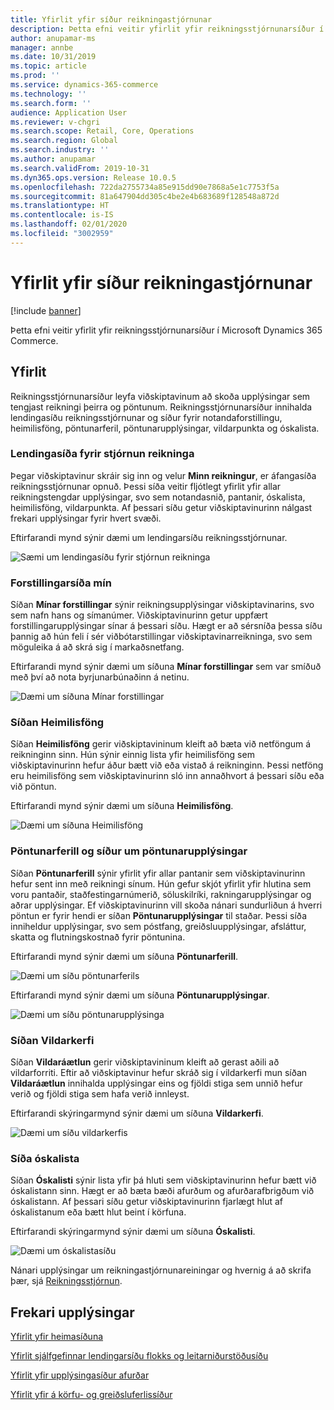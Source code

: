```yaml
---
title: Yfirlit yfir síður reikningastjórnunar
description: Þetta efni veitir yfirlit yfir reikningsstjórnunarsíður í Microsoft Dynamics 365 Commerce.
author: anupamar-ms
manager: annbe
ms.date: 10/31/2019
ms.topic: article
ms.prod: ''
ms.service: dynamics-365-commerce
ms.technology: ''
ms.search.form: ''
audience: Application User
ms.reviewer: v-chgri
ms.search.scope: Retail, Core, Operations
ms.search.region: Global
ms.search.industry: ''
ms.author: anupamar
ms.search.validFrom: 2019-10-31
ms.dyn365.ops.version: Release 10.0.5
ms.openlocfilehash: 722da2755734a85e915dd90e7868a5e1c7753f5a
ms.sourcegitcommit: 81a647904dd305c4be2e4b683689f128548a872d
ms.translationtype: HT
ms.contentlocale: is-IS
ms.lasthandoff: 02/01/2020
ms.locfileid: "3002959"
---
```

# <a name="overview-of-account-management-pages"></a>Yfirlit yfir síður reikningastjórnunar


[!include [banner](includes/banner.md)]

Þetta efni veitir yfirlit yfir reikningsstjórnunarsíður í Microsoft Dynamics 365 Commerce.

## <a name="overview"></a>Yfirlit

Reikningsstjórnunarsíður leyfa viðskiptavinum að skoða upplýsingar sem tengjast reikningi þeirra og pöntunum. Reikningsstjórnunarsíður innihalda lendingasíðu reikningsstjórnunar og síður fyrir notandaforstillingu, heimilisföng, pöntunarferil, pöntunarupplýsingar, vildarpunkta og óskalista.

### <a name="account-management-landing-page"></a>Lendingasíða fyrir stjórnun reikninga

Þegar viðskiptavinur skráir sig inn og velur **Minn reikningur**, er áfangasíða reikningsstjórnunar opnuð. Þessi síða veitir fljótlegt yfirlit yfir allar reikningstengdar upplýsingar, svo sem notandasnið, pantanir, óskalista, heimilisföng, vildarpunkta. Af þessari síðu getur viðskiptavinurinn nálgast frekari upplýsingar fyrir hvert svæði.

Eftirfarandi mynd sýnir dæmi um lendingarsíðu reikningsstjórnunar.

![Sæmi um lendingasíðu fyrir stjórnun reikninga](./media/Account-Management.PNG)

### <a name="my-profile-page"></a>Forstillingarsíða mín

Síðan **Mínar forstillingar** sýnir reikningsupplýsingar viðskiptavinarins, svo sem nafn hans og símanúmer. Viðskiptavinurinn getur uppfært forstillingarupplýsingar sínar á þessari síðu. Hægt er að sérsníða þessa síðu þannig að hún feli í sér viðbótarstillingar viðskiptavinarreikninga, svo sem möguleika á að skrá sig í markaðsnetfang.

Eftirfarandi mynd sýnir dæmi um síðuna **Mínar forstillingar** sem var smíðuð með því að nota byrjunarbúnaðinn á netinu.

![Dæmi um síðuna Mínar forstillingar](./media/Account-Management-MyProfile.PNG)

### <a name="addresses-page"></a>Síðan Heimilisföng

Síðan **Heimilisföng** gerir viðskiptavininum kleift að bæta við netföngum á reikninginn sinn. Hún sýnir einnig lista yfir heimilisföng sem viðskiptavinurinn hefur áður bætt við eða vistað á reikninginn. Þessi netföng eru heimilisföng sem viðskiptavinurinn sló inn annaðhvort á þessari síðu eða við pöntun.

Eftirfarandi mynd sýnir dæmi um síðuna **Heimilisföng**.

![Dæmi um síðuna Heimilisföng](./media/Account-Management-Address.png)

### <a name="order-history-and-order-details-pages"></a>Pöntunarferill og síður um pöntunarupplýsingar

Síðan **Pöntunarferill** sýnir yfirlit yfir allar pantanir sem viðskiptavinurinn hefur sent inn með reikningi sínum. Hún gefur skjót yfirlit yfir hlutina sem voru pantaðir, staðfestingarnúmerið, söluskilríki, rakningarupplýsingar og aðrar upplýsingar. Ef viðskiptavinurinn vill skoða nánari sundurliðun á hverri pöntun er fyrir hendi er síðan **Pöntunarupplýsingar** til staðar. Þessi síða inniheldur upplýsingar, svo sem póstfang, greiðsluupplýsingar, afsláttur, skatta og flutningskostnað fyrir pöntunina.

Eftirfarandi mynd sýnir dæmi um síðuna **Pöntunarferill**.

![Dæmi um síðu pöntunarferils](./media/Account-Management-OrderHistory.PNG)

Eftirfarandi mynd sýnir dæmi um síðuna **Pöntunarupplýsingar**.

![Dæmi um síðu pöntunarupplýsinga](./media/Account-Management-OrderDetails.PNG)

### <a name="loyalty-program-page"></a>Síðan Vildarkerfi

Síðan **Vildaráætlun** gerir viðskiptavininum kleift að gerast aðili að vildarforriti. Eftir að viðskiptavinur hefur skráð sig í vildarkerfi mun síðan **Vildaráætlun** innihalda upplýsingar eins og fjöldi stiga sem unnið hefur verið og fjöldi stiga sem hafa verið innleyst.

Eftirfarandi skýringarmynd sýnir dæmi um síðuna **Vildarkerfi**.

![Dæmi um síðu vildarkerfis](./media/Account-Management-Loyalty.PNG)

### <a name="wishlist-page"></a>Síða óskalista

Síðan **Óskalisti** sýnir lista yfir þá hluti sem viðskiptavinurinn hefur bætt við óskalistann sinn. Hægt er að bæta bæði afurðum og afurðarafbrigðum við óskalistann. Af þessari síðu getur viðskiptavinurinn fjarlægt hlut af óskalistanum eða bætt hlut beint í körfuna.

Eftirfarandi skýringarmynd sýnir dæmi um síðuna **Óskalisti**.

![Dæmi um óskalistasíðu](./media/Account-Management-Wishlist.PNG)

Nánari upplýsingar um reikningastjórnunareiningar og hvernig á að skrifa þær, sjá [Reikningsstjórnun](account-management.md).

## <a name="additional-resources"></a>Frekari upplýsingar

[Yfirlit yfir heimasíðuna](quick-tour-home-page.md)

[Yfirlit sjálfgefinnar lendingarsíðu flokks og leitarniðurstöðusíðu](category-search-page-overview.md)

[Yfirlit yfir upplýsingasíður afurðar](quick-tour-pdp.md)

[Yfirlit yfir á körfu- og greiðsluferlissíður](quick-tour-cart-checkout.md)

